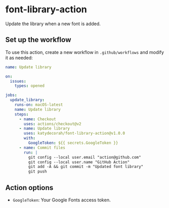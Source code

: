# font-library-action

Update the library when a new font is added.

<!-- START GENERATED DOCUMENTATION -->

## Set up the workflow

To use this action, create a new workflow in `.github/workflows` and modify it as needed:

```yml
name: Update library

on:
  issues:
    types: opened

jobs:
  update_library:
    runs-on: macOS-latest
    name: Update library
    steps:
      - name: Checkout
        uses: actions/checkout@v2
      - name: Update library
        uses: katydecorah/font-library-action@v1.0.0
        with:
          GoogleToken: ${{ secrets.GoogleToken }}
      - name: Commit files
        run: |
          git config --local user.email "action@github.com"
          git config --local user.name "GitHub Action"
          git add -A && git commit -m "Updated font library"
          git push
```

## Action options

- `GoogleToken`: Your Google Fonts access token.

<!-- END GENERATED DOCUMENTATION -->
